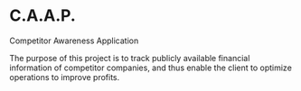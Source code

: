 # C.A.A.P.
Competitor Awareness Application

The purpose of this project is to track publicly available financial information of competitor companies, and thus enable the client to optimize operations to improve profits.
